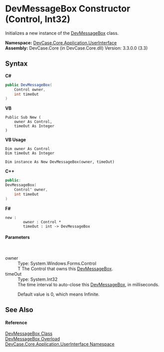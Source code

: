 # DevMessageBox Constructor (Control, Int32)
 

Initializes a new instance of the <a href="T_DevCase_Core_Application_UserInterface_DevMessageBox">DevMessageBox</a> class.

**Namespace:**&nbsp;<a href="N_DevCase_Core_Application_UserInterface">DevCase.Core.Application.UserInterface</a><br />**Assembly:**&nbsp;DevCase.Core (in DevCase.Core.dll) Version: 3.3.0.0 (3.3)

## Syntax

**C#**<br />
``` C#
public DevMessageBox(
	Control owner,
	int timeOut
)
```

**VB**<br />
``` VB
Public Sub New ( 
	owner As Control,
	timeOut As Integer
)
```

**VB Usage**<br />
``` VB Usage
Dim owner As Control
Dim timeOut As Integer

Dim instance As New DevMessageBox(owner, timeOut)
```

**C++**<br />
``` C++
public:
DevMessageBox(
	Control^ owner, 
	int timeOut
)
```

**F#**<br />
``` F#
new : 
        owner : Control * 
        timeOut : int -> DevMessageBox
```


#### Parameters
&nbsp;<dl><dt>owner</dt><dd>Type: System.Windows.Forms.Control<br />T The Control that owns this <a href="T_DevCase_Core_Application_UserInterface_DevMessageBox">DevMessageBox</a>.</dd><dt>timeOut</dt><dd>Type: System.Int32<br />The time interval to auto-close this <a href="T_DevCase_Core_Application_UserInterface_DevMessageBox">DevMessageBox</a>, in milliseconds. 

 Default value is 0, which means Infinite.</dd></dl>

## See Also


#### Reference
<a href="T_DevCase_Core_Application_UserInterface_DevMessageBox">DevMessageBox Class</a><br /><a href="Overload_DevCase_Core_Application_UserInterface_DevMessageBox__ctor">DevMessageBox Overload</a><br /><a href="N_DevCase_Core_Application_UserInterface">DevCase.Core.Application.UserInterface Namespace</a><br />